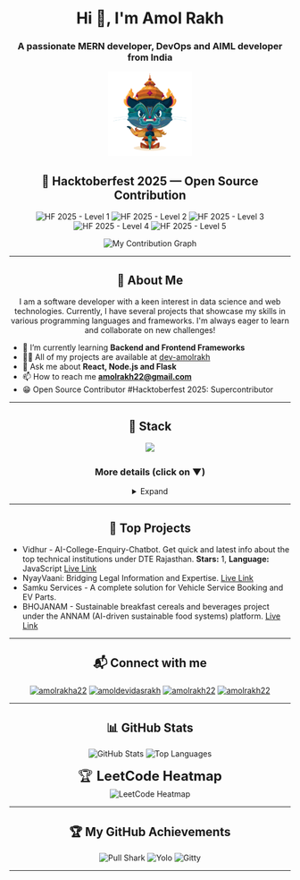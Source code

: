 <h1 align="center">Hi 👋, I'm Amol Rakh</h1>
<h3 align="center">A passionate MERN developer, DevOps and AIML developer from India</h3>


<p align="center">
  <img src="https://github.com/dev-amolrakh/dev-amolrakh/blob/main/git-demonfinal.png" alt="Dojocat" width="150" height="150">
</p>

<h2 align="center">🎉 Hacktoberfest 2025 — Open Source Contribution</h2>
<p align="center">
  <img src="https://assets.holopin.io/hf2025levels/lvl1-human.webp" alt="HF 2025 - Level 1" title="HF 2025 - Level 1" height="160">
  <img src="https://assets.holopin.io/hf2025levels/lvl2-human.webp" alt="HF 2025 - Level 2" title="HF 2025 - Level 2" height="160">
  <img src="https://assets.holopin.io/hf2025levels/lvl3-human.webp" alt="HF 2025 - Level 3" title="HF 2025 - Level 3" height="160">
  <img src="https://assets.holopin.io/hf2025levels/lvl4-human.webp" alt="HF 2025 - Level 4" title="HF 2025 - Level 4" height="160">
  <img src="https://assets.holopin.io/hf2025levels/lvl5-human.webp" alt="HF 2025 - Level 5" title="HF 2025 - Level 5" height="160">
</p>




<p align="center">
  <img src="https://github-readme-activity-graph.vercel.app/graph?username=dev-amolrakh&theme=react-dark&hide_border=true&area=true" alt="My Contribution Graph"/>
</p>

---

<h2 align="center">📌 About Me</h2>

<p align="center">
I am a software developer with a keen interest in data science and web technologies. Currently, I have several projects that showcase my skills in various programming languages and frameworks. I'm always eager to learn and collaborate on new challenges!
</p>

> <p align="left" style="padding-left:20px;">
- 🌱 I’m currently learning <b>Backend and Frontend Frameworks</b><br>
- 👨‍💻 All of my projects are available at <a href="https://github.com/dev-amolrakh?tab=repositories">dev-amolrakh</a><br>
- 💬 Ask me about <b>React, Node.js and Flask</b><br>
- 📫 How to reach me <b>amolrakh22@gmail.com</b>
- 😁 Open Source Contributor #Hacktoberfest 2025: Supercontributor
</p>


---

<h2 align="center">🌸 Stack</h2>

<p align="center">
  <img src="https://skillicons.dev/icons?i=cpp,c,python,rust,javascript,react,vite,tailwind,html,css,fastapi,flask,electron,nodejs,express,mysql,mongodb,postgres,vercel,git,github,gitlab,docker,kubernetes,aws,linux,vscode,postman,bootstrap,npm" />
</p>

<h3 align="center">More details (click on ▼)</h3>

 <details>
<summary align="center">Expand</summary>

<div align="center">

**🔧 Backend**

Node.js (Express.js), Python (Flask/FastAPI)  
REST APIs, gRPC (basic), WebSockets  
Authentication (JWT, OAuth), CORS  
API Integration, SMTP (Email/OTP), CI/CD  

**🌸 Frontend**

React.js, Vite, TypeScript, JavaScript (ES6+)  
State Management (useState, useEffect, Context API)  
Tailwind CSS, Bootstrap, HTML5, CSS3  
Responsive Design, PWA Basics, Testing (Jest/Playwright)  

**🤖 AI / Data Science**

Python (NumPy, Pandas, Scikit-learn)  
OpenCV, Hugging Face, LLM APIs (Gemini, Groq, LLaMA)  
Data Analysis, DSA, OOP  
Chatbots, NLP, Model Deployment (Flask/FastAPI)  

**🗄️ Databases**

PostgreSQL, MySQL, MongoDB (Atlas), Redis (basic)  
Database Design, Indexing, Query Optimization  
Migrations, Transactions, Data Modeling  

**⚙️ DevOps / Infra / Deployment**

Docker, Kubernetes (basic), Jenkins, GitHub Actions  
AWS (EC2, S3), Vercel, Hostinger VPS, Cloudflare  
Linux (Ubuntu/Kali), NGINX, TLS  
Version Control (Git, GitHub, GitLab)  

**🛠️ Tools & IDEs**

VS Code, Cursor IDE  
Postman, DB Debugging Tools  
Figma, Markdown, JSON, XML  
npm, GitHub Copilot  

</div>
</details>

---

<h2 align="center">🚀 Top Projects</h2>

> <p align="left">
- Vidhur - AI-College-Enquiry-Chatbot. Get quick and latest info about the top technical institutions under DTE Rajasthan. 
  **Stars:** 1, **Language:** JavaScript <a href="https://vidhur.netlify.app/">Live Link</a><br>
- NyayVaani: Bridging Legal Information and Expertise. <a href="https://nyay-vaani.vercel.app/">Live Link</a><br>
- Samku Services - A complete solution for Vehicle Service Booking and EV Parts.<br>
- BHOJANAM - Sustainable breakfast cereals and beverages project under the ANNAM (AI-driven sustainable food systems) platform. <a href="https://bhojanam-starhaus.netlify.app/">Live Link</a>
</p>

---

<h2 align="center">📬 Connect with me</h2>

<p align="center">
<a href="https://linkedin.com/in/amolrakha22" target="blank"><img align="center" src="https://raw.githubusercontent.com/rahuldkjain/github-profile-readme-generator/master/src/images/icons/Social/linked-in-alt.svg" alt="amolrakha22" height="30" width="40" /></a>
<a href="https://kaggle.com/amoldevidasrakh" target="blank"><img align="center" src="https://raw.githubusercontent.com/rahuldkjain/github-profile-readme-generator/master/src/images/icons/Social/kaggle.svg" alt="amoldevidasrakh" height="30" width="40" /></a>
<a href="https://www.leetcode.com/amolrakh22" target="blank"><img align="center" src="https://raw.githubusercontent.com/rahuldkjain/github-profile-readme-generator/master/src/images/icons/Social/leet-code.svg" alt="amolrakh22" height="30" width="40" /></a>
<a href="https://medium.com/@amolrakh22" target="blank"><img align="center" src="https://raw.githubusercontent.com/rahuldkjain/github-profile-readme-generator/master/src/images/icons/Social/medium.svg" alt="amolrakh22" height="30" width="40" /></a>
</p>

---

<h2 align="center">📊 GitHub Stats</h2>

<p align="center">
  <img src="https://github-readme-stats.vercel.app/api?username=dev-amolrakh&show_icons=true&theme=radical" alt="GitHub Stats"/>
  <img src="https://github-readme-stats.vercel.app/api/top-langs/?username=dev-amolrakh&layout=compact&theme=tokyonight&hide_border=true" alt="Top Languages"/>
</p>

<p align="center">
  <span style="font-size:24px;">🏆 <b>LeetCode Heatmap</b></span><br>
  <img src="https://leetcard.jacoblin.cool/amolrakh22?theme=dark&font=Montserrat&ext=heatmap" alt="LeetCode Heatmap"/>
</p>

---

<h2 align="center">🏆 My GitHub Achievements</h2>

<p align="center">
  <img src="https://github.githubassets.com/assets/pull-shark-default-498c279a747d.png" alt="Pull Shark" width="150" height="150"/>
  <img src="https://github.githubassets.com/assets/yolo-default-be0bbff04951.png" alt="Yolo" width="150" height="150"/>
  <img src="https://github.githubassets.com/assets/quickdraw-default-39c6aec8ff89.png" alt="Gitty" width="150" height="150"/>
</p>

---


